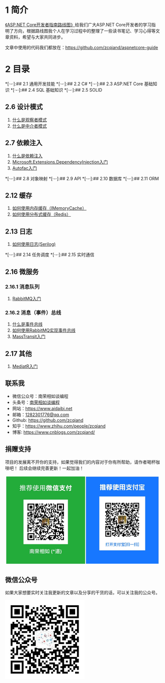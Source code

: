 # 1 简介
 [《ASP.NET Core开发者指南路线图》](https://github.com/MoienTajik/AspNetCore-Developer-Roadmap/blob/master/ReadMe.zh-Hans.md)给我们广大ASP.NET Core开发者的学习指明了方向，根据路线图我个人在学习过程中的整理了一些读书笔记、学习心得等文章资料，希望与大家共同进步。

文章中使用的代码我们都放在：https://github.com/zcqiand/aspnetcore-guide

# 2 目录
*[·-·]:## 2.1 通用开发技能
*[·-·]:## 2.2 C#
*[·-·]:## 2.3 ASP.NET Core 基础知识
*[·-·]:## 2.4 SQL 基础知识
*[·-·]:## 2.5 SOLID
## 2.6 设计模式
1. [什么是观察者模式](https://www.cnblogs.com/zcqiand/p/14257614.html)
2. [什么是中介者模式](https://www.cnblogs.com/zcqiand/p/14257644.html)

## 2.7 依赖注入
1. [什么是依赖注入](https://www.cnblogs.com/zcqiand/p/14257641.html)
2. [Microsoft.Extensions.DependencyInjection入门](https://www.cnblogs.com/zcqiand/p/14257661.html)
3. [Autofac入门](https://www.cnblogs.com/zcqiand/p/14257650.html)

*[·-·]:## 2.8 对象映射
*[·-·]:## 2.9 API
*[·-·]:## 2.10 数据库
*[·-·]:## 2.11 ORM
## 2.12 缓存
1. [如何使用内存缓存（IMemoryCache）](https://www.cnblogs.com/zcqiand/p/14257594.html)
2. [如何使用分布式缓存（Redis）](https://www.cnblogs.com/zcqiand/p/14257582.html)

## 2.13 日志
1. [如何使用日志(Serilog)](https://www.cnblogs.com/zcqiand/p/14257598.html)

*[·-·]:## 2.14 任务调度
*[·-·]:## 2.15 实时通信
## 2.16 微服务
### 2.16.1 消息队列
1. [RabbitMQ入门](https://www.cnblogs.com/zcqiand/p/14257673.html)

### 2.16.2 消息（事件）总线
1. [什么是事件总线](https://www.cnblogs.com/zcqiand/p/14257623.html)
2. [如何使用RabbitMQ实现事件总线](https://www.cnblogs.com/zcqiand/p/14257607.html)
3. [MassTransit入门](https://www.cnblogs.com/zcqiand/p/14257654.html)

## 2.17 其他
1. [MediatR入门](https://www.cnblogs.com/zcqiand/p/14257683.html)

## 联系我
* 微信公众号：南荣相如谈编程
* 头条号：[南荣相如谈编程](http://www.toutiao.com/c/user/102425115737/)
* 网站：https://www.aidaibi.net
* 邮箱：1282301776@qq.com
* Github: https://github.com/zcqiand
* 知乎：https://www.zhihu.com/people/zcqiand
* 博客: https://www.cnblogs.com/zcqiand/

## 捐赠支持
项目的发展离不开你的支持，如果觉得我们的内容对于你有所帮助，请作者喝杯咖啡吧！ 后续会继续完善更新！一起加油！

![](./assets/aspnetcore-guide/img/zhifu.png)

## 微信公众号
如果大家想要实时关注我更新的文章以及分享的干货的话，可以关注我的公众号。

![](./assets/aspnetcore-guide/img/weixin.jpg)